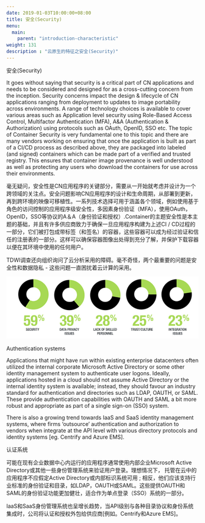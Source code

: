 ```yaml
---
date: 2019-01-03T10:00:00+08:00
title: 安全(Security)
menu:
  main:
    parent: "introduction-characteristic"
weight: 131
description : "云原生的特征之安全(Security)"
---
```




安全(Security)



It goes without saying that security is a critical part of CN applications and needs to be considered and designed for as a cross-cutting concern from the inception. Security concerns impact the design & lifecycle of CN applications ranging from deployment to updates to image portability across environments. A range of technology choices is available to cover various areas such as Application level security using Role-Based Access Control, Multifactor Authentication (MFA), A&A (Authentication & Authorization)  using protocols such as OAuth, OpenID, SSO etc. The topic of Container Security is very fundamental one to this topic and there are many vendors working on ensuring that once the application is built as part of a CI/CD process as described above, they are packaged into labeled (and signed) containers which can be made part of a verified and trusted registry. This ensures that container image provenance is well understood as well as protecting any users who download the containers for use across their environments.

毫无疑问，安全性是CN应用程序的关键部分，需要从一开始就考虑并设计为一个跨领域的关注点。安全问题影响CN应用程序的设计和生命周期，从部署到更新，再到跨环境的映像可移植性。一系列技术选择可用于涵盖各个领域，例如使用基于角色的访问控制的应用程序级安全性，多因素身份验证（MFA），使用OAuth，OpenID，SSO等协议的A＆A（身份验证和授权）.Container的主题安全性是本主题的基础，并且有许多供应商致力于确保一旦应用程序构建为上述CI / CD过程的一部分，它们被打包成带标签（和签名）的容器，这些容器可以成为经过验证和信任的注册表的一部分。这样可以确保容器图像出处得到充分了解，并保护下载容器以便在其环境中使用的任何用户。

TDWI调查还向组织询问了云分析采用的障碍。毫不奇怪，两个最重要的问题是安全性和数据隐私 - 这些问题一直困扰着云计算的采用。

![](images/secutiry-reason.jpg)





Authentication systems

Applications that might have run within existing enterprise datacenters often utilized the internal corporate Microsoft Active Directory or some other identity management system to authenticate user logons. Ideally, applications hosted in a cloud should not assume Active Directory or the internal identity system is available; instead, they should favour an industry standard for authentication and directories such as LDAP, OAUTH, or SAML. These provide authentication capabilities with OAUTH and SAML a bit more robust and appropriate as part of a single sign-on (SSO) system. 

There is also a growing trend towards IaaS and SaaS identity management systems, where firms ‘outsource’ authentication and authorization to vendors when integrate at the API level with various directory protocols and identity systems [eg. Centrify and Azure EMS].

认证系统

可能在现有企业数据中心内运行的应用程序通常使用内部企业Microsoft Active Directory或其他一些身份管理系统来验证用户登录。理想情况下，  托管在云中的应用程序不应假定Active Directory或内部标识系统可用 ; 相反，他们应该支持行业标准的身份验证和目录，如LDAP，OAUTH或SAML。这些提供OAUTH和SAML的身份验证功能更加健壮，适合作为单点登录（SSO）系统的一部分。 

IaaS和SaaS身份管理系统也呈增长趋势，当API级别与各种目录协议和身份系统集成时，公司将认证和授权外包给供应商[例如。Centrify和Azure EMS]。



